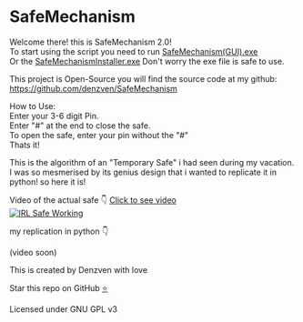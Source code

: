 # SafeMechanism

Welcome there! this is SafeMechanism 2.0!  
To start using the script you need to run [SafeMechanism(GUI).exe](https://github.com/denzven/SafeMechanism/blob/main/SafeMechanism(GUI).exe?raw=true)  
Or the [SafeMechanismInstaller.exe](https://github.com/denzven/SafeMechanism/blob/main/SafeMechanismInstaller.exe?raw=true)
Don't worry the exe file is safe to use.  

This project is Open-Source you will find the source code at my github:
https://github.com/denzven/SafeMechanism  


How to Use:  
Enter your 3-6 digit Pin.  
Enter "#" at the end to close the safe.  
To open the safe, enter your pin without the "#"  
Thats it!  

This is the algorithm of an "Temporary Safe" i had seen during my vacation.  
I was so mesmerised by its genius design that i wanted to replicate it in python! so here it is!  

Video of the actual safe 👇 [Click to see video](https://i.imgur.com/CAP0YXj)  
[![IRL Safe Working](https://i.imgur.com/CAP0YXj.gif)](https://i.imgur.com/CAP0YXj.mp4)  

my replication in python 👇  

(video soon)



This is created by Denzven with love

Star this repo on GitHub [⭐](https://github.com/denzven/SafeMechanism)



Licensed under GNU GPL v3
